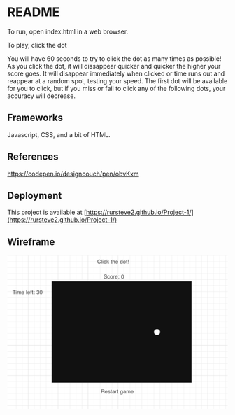 # README

To run, open index.html in a web browser.

To play, click the dot

You will have 60 seconds to try to click the dot as many times as possible! As you click the dot, it will dissappear quicker and quicker the higher your score goes. It will disappear immediately when clicked or time runs out and reappear at a random spot, testing your speed. The first dot will be available for you to click, but if you miss or fail to click any of the following dots, your accuracy will decrease.

## Frameworks
Javascript, CSS, and a bit of HTML.

## References
https://codepen.io/designcouch/pen/obvKxm

## Deployment
This project is available at [https://rursteve2.github.io/Project-1/](https://rursteve2.github.io/Project-1/)

## Wireframe
![Wireframe](https://github.com/rursteve2/Project-1/blob/prototype/Wireframe%20Project%201.png)
